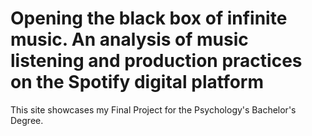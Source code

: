 # Opening the black box of infinite music. An analysis of music listening and production practices on the Spotify digital platform

This site showcases my Final Project for the Psychology's Bachelor's Degree.